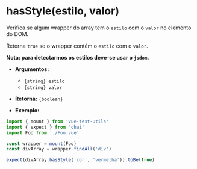 # hasStyle(estilo, valor)

Verifica se algum wrapper do array tem o `estilo` com o `valor` no elemento do DOM.

Retorna `true` se o wrapper contém o `estilo` com o `valor`.

**Nota: para detectarmos os estilos deve-se usar o `jsdom`.**

- **Argumentos:**
  - `{string} estilo`
  - `{string} valor`

- **Retorna:** `{boolean}`

- **Exemplo:**

```js
import { mount } from 'vue-test-utils'
import { expect } from 'chai'
import Foo from './Foo.vue'

const wrapper = mount(Foo)
const divArray = wrapper.findAll('div')

expect(divArray.hasStyle('cor', 'vermelha')).toBe(true)
```
